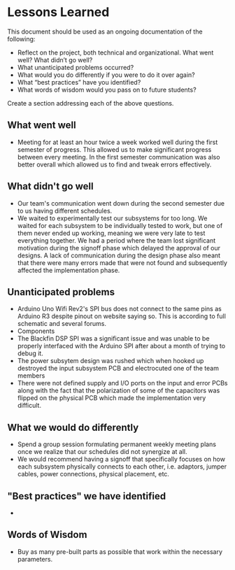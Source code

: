 # Lessons Learned

This document should be used as an ongoing documentation of the following:

- Reflect on the project, both technical and organizational. What went well? What didn’t go well? 
- What unanticipated problems occurred? 
- What would you do differently if you were to do it over again? 
- What “best practices” have you identified? 
- What words of wisdom would you pass on to future students?

Create a section addressing each of the above questions. 

## What went well
- Meeting for at least an hour twice a week worked well during the first semester of progress. This allowed us to make significant progress between every meeting. In the first semester communication was also better overall which allowed us to find and tweak errors effectively. 
## What didn't go well
- Our team's communication went down during the second semester due to us having different schedules.
- We waited to experimentally test our subsystems for too long. We waited for each subsystem to be individually tested to work, but one of them never ended up working, meaning we were very late to test everything together. We had a period where the team lost significant motivation during the signoff phase which delayed the approval of our designs. A lack of communication during the design phase also meant that there were many errors made that were not found and subsequently affected the implementation phase. 
## Unanticipated problems 
- Arduino Uno Wifi Rev2's SPI bus does not connect to the same pins as Arduino R3 despite pinout on website saying so. This is according to full schematic and several forums.
- Components
- The Blackfin DSP SPI was a significant issue and was unable to be properly interfaced with the Arduino SPI after about a month of trying to debug it.
- The power subsytem design was rushed which when hooked up destroyed the input subsystem PCB and electrocuted one of the team members
- There were not defined supply and I/O ports on the input and error PCBs along with the fact that the polarization of some of the capacitors was flipped on the physical PCB which made the 
  implementation very difficult.

## What we would do differently
- Spend a group session formulating permanent weekly meeting plans once we realize that our schedules did not synergize at all. 
- We would recommend having a signoff that specifically focuses on how each subsystem physically connects to each other, i.e. adaptors, jumper cables, power connections, physical placement, etc.
## "Best practices" we have identified
- 
## Words of Wisdom
- Buy as many pre-built parts as possible that work within the necessary parameters.
